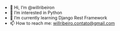 - 👋 Hi, I’m @willribeiron
- 👀 I’m interested in Python
- 🌱 I’m currently learning Django Rest Framework
- 📫 How to reach me: willribeiro.contato@gmail.com

<!---
willribeiron/willribeiron is a ✨ special ✨ repository because its `README.md` (this file) appears on your GitHub profile.
You can click the Preview link to take a look at your changes.
--->
